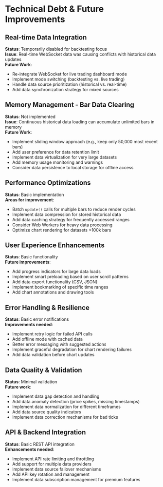 # Technical Debt & Future Improvements

## Real-time Data Integration
**Status**: Temporarily disabled for backtesting focus  
**Issue**: Real-time WebSocket data was causing conflicts with historical data updates  
**Future Work**: 
- Re-integrate WebSocket for live trading dashboard mode
- Implement mode switching (backtesting vs. live trading)
- Handle data source prioritization (historical vs. real-time)
- Add data synchronization strategy for mixed sources

## Memory Management - Bar Data Clearing
**Status**: Not implemented  
**Issue**: Continuous historical data loading can accumulate unlimited bars in memory  
**Future Work**:
- Implement sliding window approach (e.g., keep only 50,000 most recent bars)
- Add user preference for data retention limit
- Implement data virtualization for very large datasets
- Add memory usage monitoring and warnings
- Consider data persistence to local storage for offline access

## Performance Optimizations
**Status**: Basic implementation  
**Areas for improvement**:
- Batch `update()` calls for multiple bars to reduce render cycles
- Implement data compression for stored historical data
- Add data caching strategy for frequently accessed ranges
- Consider Web Workers for heavy data processing
- Optimize chart rendering for datasets >100k bars

## User Experience Enhancements
**Status**: Basic functionality  
**Future improvements**:
- Add progress indicators for large data loads
- Implement smart preloading based on user scroll patterns
- Add data export functionality (CSV, JSON)
- Implement bookmarking of specific time ranges
- Add chart annotations and drawing tools

## Error Handling & Resilience
**Status**: Basic error notifications  
**Improvements needed**:
- Implement retry logic for failed API calls
- Add offline mode with cached data
- Better error messaging with suggested actions
- Implement graceful degradation for chart rendering failures
- Add data validation before chart updates

## Data Quality & Validation
**Status**: Minimal validation  
**Future work**:
- Implement data gap detection and handling
- Add data anomaly detection (price spikes, missing timestamps)
- Implement data normalization for different timeframes
- Add data source quality indicators
- Implement data correction mechanisms for bad ticks

## API & Backend Integration
**Status**: Basic REST API integration  
**Enhancements needed**:
- Implement API rate limiting and throttling
- Add support for multiple data providers
- Implement data source failover mechanisms
- Add API key rotation and management
- Implement data subscription management for premium features